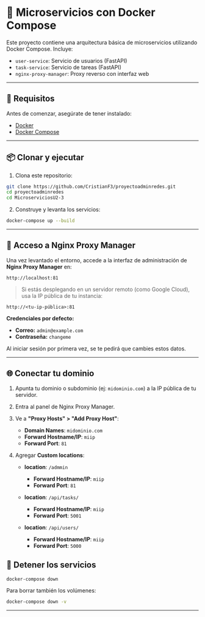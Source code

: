 
# 🧩 Microservicios con Docker Compose

Este proyecto contiene una arquitectura básica de microservicios utilizando Docker Compose. Incluye:

- `user-service`: Servicio de usuarios (FastAPI)
- `task-service`: Servicio de tareas (FastAPI)
- `nginx-proxy-manager`: Proxy reverso con interfaz web 

---

## 🚀 Requisitos

Antes de comenzar, asegúrate de tener instalado:

- [Docker](https://docs.docker.com/get-docker/)
- [Docker Compose](https://docs.docker.com/compose/)

---

## 📦 Clonar y ejecutar

1. Clona este repositorio:

```bash
git clone https://github.com/CristianF3/proyectoadminredes.git
cd proyectoadminredes
cd MicroserviciosU2-3
```

2. Construye y levanta los servicios:

```bash
docker-compose up --build
```

---

## 🔐 Acceso a Nginx Proxy Manager

Una vez levantado el entorno, accede a la interfaz de administración de **Nginx Proxy Manager** en:

```
http://localhost:81
```

> Si estás desplegando en un servidor remoto (como Google Cloud), usa la IP pública de tu instancia:

```
http://<tu-ip-pública>:81
```

**Credenciales por defecto:**
- **Correo:** `admin@example.com`
- **Contraseña:** `changeme`

Al iniciar sesión por primera vez, se te pedirá que cambies estos datos.

---

## 🌐 Conectar tu dominio

1. Apunta tu dominio o subdominio (ej: `midominio.com`) a la IP pública de tu servidor.  
2. Entra al panel de Nginx Proxy Manager.  
3. Ve a **"Proxy Hosts" > "Add Proxy Host"**:  
   - **Domain Names**: `midominio.com`  
   - **Forward Hostname/IP**: `miip`  
   - **Forward Port**: `81`  

4. Agregar **Custom locations**:  

   - **location**: `/admmin`  
     - **Forward Hostname/IP**: `miip`  
     - **Forward Port**: `81`  

   - **location**: `/api/tasks/`  
     - **Forward Hostname/IP**: `miip`  
     - **Forward Port**: `5001`  

   - **location**: `/api/users/`  
     - **Forward Hostname/IP**: `miip`  
     - **Forward Port**: `5000`


## 🧹 Detener los servicios

```bash
docker-compose down
```

Para borrar también los volúmenes:

```bash
docker-compose down -v
```

---

